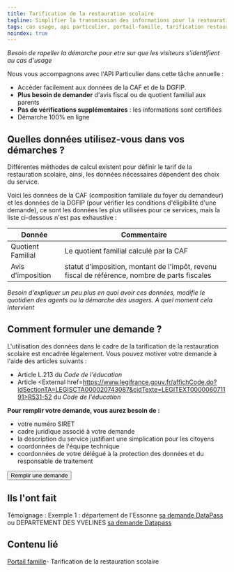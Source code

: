 ```yaml
---
title: Tarification de la restauration scolaire
tagline: Simplifier la transmission des informations pour la restauration scolaire est important pour vous ? 
tags: cas usage, api particulier, portail-famille, tarification restauration scolaire
noindex: true
---
```


*Besoin de rapeller la démarche pour etre sur que les visiteurs s'identifient au cas d'usage*

Nous vous accompagnons avec l'API Particulier dans cette tâche annuelle :

- Accèder facilement aux données de la CAF et de la DGFIP. 
- **Plus besoin de demander** d'avis fiscal ou de quotient familial aux parents
- **Pas de vérifications supplémentaires** : les informations sont certifiées
- Démarche 100% en ligne

## Quelles données utilisez-vous dans vos démarches ?

Différentes méthodes de calcul existent pour définir le tarif de la restauration scolaire, ainsi, les données nécessaires dépendent des choix du service.

Voici les données de la CAF (composition familiale du foyer du demandeur) et les données de la DGFIP (pour vérifier les conditions d'éligibilité d'une demande), ce sont les données les plus utilisées pour ce services, mais la liste ci-dessous n'est pas exhaustive :

| Donnée            | Commentaire                                              |
| ----------------- | -------------------------------------------------------- |
| Quotient Familial | Le quotient familial calculé par la CAF                  |
| Avis d'imposition | statut d’imposition, montant de l'impôt, revenu fiscal de référence, nombre de parts fiscales |

*Besoin d'expliquer un peu plus en quoi avoir ces données, modifie le quotidien des agents ou la démarche des usagers. A quel moment cela intervient*

## Comment formuler une demande ?

L'utilisation des données dans le cadre de la tarification de la restauration scolaire est encadrée légalement. Vous pouvez motiver votre demande à l'aide des articles suivants :

* Article <External href="https://www.legifrance.gouv.fr/affichCode.do;jsessionid=BADF41D6CFF34AAC5E88C9B3ADF9280C.tplgfr29s_1?idSectionTA=LEGISCTA000006182383&cidTexte=LEGITEXT000006071191&dateTexte=20190528">L.213</External> du *Code de l'éducation* 
* Article <External href=https://www.legifrance.gouv.fr/affichCode.do?idSectionTA=LEGISCTA000020743087&cidTexte=LEGITEXT000006071191>R531-52</External> du *Code de l'éducation* 

**Pour remplir votre demande, vous aurez besoin de :**

- votre numéro SIRET
- cadre juridique associé à votre demande
- la description du service justifiant une simplication pour les citoyens
- coordonnées de l'équipe technique
- coordonnées de votre délégué à la protection des données et du responsable de traitement

<Button href="https://signup.api.gouv.fr/api-particulier">Remplir une demande</Button>

## Ils l'ont fait

Témoignage : 
Exemple 1 : département de l'Essonne [sa demande DataPass](https://signup.api.gouv.fr/api-particulier/513#organisation)
ou 
DEPARTEMENT DES YVELINES [sa demande Datapass](https://signup.api.gouv.fr/api-particulier/1577#organisation)


## Contenu lié

[Portail famille](/guide/portail-famille)- Tarification de la restauration scolaire


